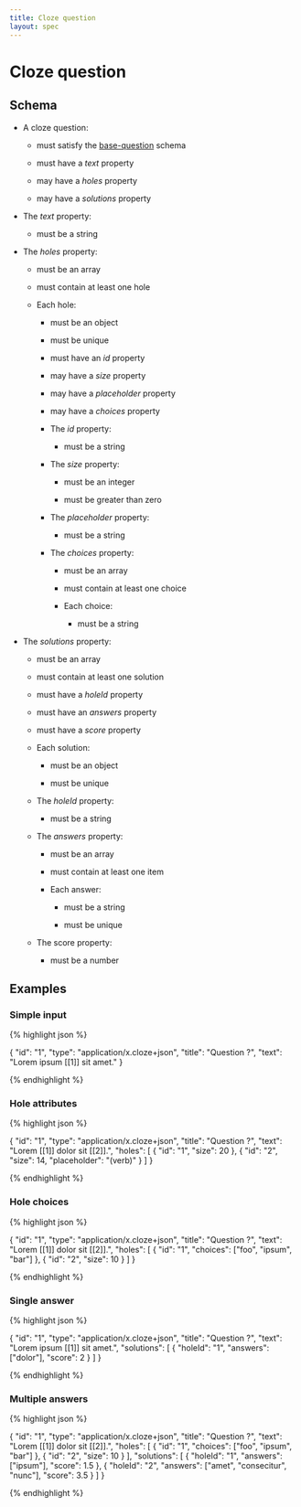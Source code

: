 ```yaml
---
title: Cloze question
layout: spec
---
```


# Cloze question

## Schema

* A cloze question:

  * must satisfy the [base-question](base-question.html) schema

  * must have a *text* property

  * may have a *holes* property

  * may have a *solutions* property

* The *text* property:

  * must be a string

* The *holes* property:

  * must be an array

  * must contain at least one hole

  * Each hole:

    * must be an object

    * must be unique

    * must have an *id* property

    * may have a *size* property

    * may have a *placeholder* property

    * may have a *choices* property

    * The *id* property:

      * must be a string

    * The *size* property:

      * must be an integer

      * must be greater than zero

    * The *placeholder* property:

      * must be a string

    * The *choices* property:

      * must be an array

      * must contain at least one choice

      * Each choice:

        * must be a string

* The *solutions* property:

  * must be an array

  * must contain at least one solution

  * must have a *holeId* property

  * must have an *answers* property

  * must have a *score* property

  * Each solution:

    * must be an object

    * must be unique

  * The *holeId* property:

    * must be a string

  * The *answers* property:

    * must be an array

    * must contain at least one item

    * Each answer:

      * must be a string

      * must be unique

  * The score property:

    * must be a number

## Examples

### Simple input

{% highlight json %}

{
  "id": "1",
  "type": "application/x.cloze+json",
  "title": "Question ?",
  "text": "Lorem ipsum [[1]] sit amet."
}

{% endhighlight %}

### Hole attributes

{% highlight json %}

{
  "id": "1",
  "type": "application/x.cloze+json",
  "title": "Question ?",
  "text": "Lorem [[1]] dolor sit [[2]].",
  "holes": [
    {
      "id": "1",
      "size": 20
    },
    {
      "id": "2",
      "size": 14,
      "placeholder": "(verb)"
    }
  ]
}

{% endhighlight %}

### Hole choices

{% highlight json %}

{
  "id": "1",
  "type": "application/x.cloze+json",
  "title": "Question ?",
  "text": "Lorem [[1]] dolor sit [[2]].",
  "holes": [
    {
      "id": "1",
      "choices": ["foo", "ipsum", "bar"]
    },
    {
      "id": "2",
      "size": 10
    }
  ]
}

{% endhighlight %}

### Single answer

{% highlight json %}

{
  "id": "1",
  "type": "application/x.cloze+json",
  "title": "Question ?",
  "text": "Lorem ipsum [[1]] sit amet.",
  "solutions": [
    {
      "holeId": "1",
      "answers": ["dolor"],
      "score": 2
    }
  ]
}

{% endhighlight %}

### Multiple answers

{% highlight json %}

{
  "id": "1",
  "type": "application/x.cloze+json",
  "title": "Question ?",
  "text": "Lorem [[1]] dolor sit [[2]].",
  "holes": [
    {
      "id": "1",
      "choices": ["foo", "ipsum", "bar"]
    },
    {
      "id": "2",
      "size": 10
    }
  ],
  "solutions": [
    {
      "holeId": "1",
      "answers": ["ipsum"],
      "score": 1.5
    },
    {
      "holeId": "2",
      "answers": ["amet", "consecitur", "nunc"],
      "score": 3.5
    }
  ]
}

{% endhighlight %}


